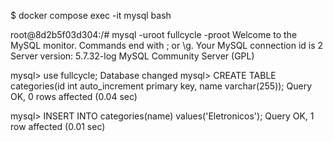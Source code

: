 $ docker compose exec -it mysql bash

root@8d2b5f03d304:/# mysql -uroot fullcycle -proot
Welcome to the MySQL monitor.  Commands end with ; or \g.
Your MySQL connection id is 2
Server version: 5.7.32-log MySQL Community Server (GPL)

mysql> use fullcycle;
Database changed
mysql> CREATE TABLE categories(id int auto_increment primary key, name varchar(255));
Query OK, 0 rows affected (0.04 sec)


mysql> INSERT INTO categories(name) values('Eletronicos');
Query OK, 1 row affected (0.01 sec)